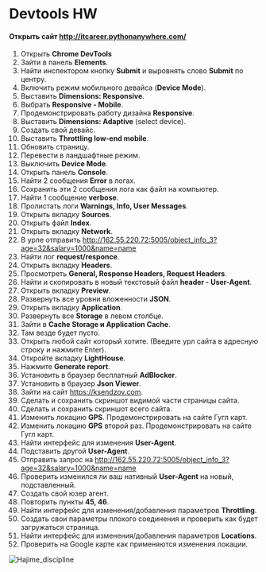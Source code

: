 # Devtools HW
#### Открыть сайт http://itcareer.pythonanywhere.com/  
 1. Открыть **Chrome DevTools**  
 2. Зайти в панель **Elements**.  
 3. Найти инспектором кнопку **Submit** и выровнять слово **Submit** по центру.    
 4. Включить режим мобильного девайса (**Device Mode**).  
 5. Выставить **Dimensions: Responsive**. 
 6. Выбрать **Responsive - Mobile**. 
 7. Продемонстрировать работу дизайна **Responsive**.  
 8. Выставить **Dimensions: Adaptive** (select device). 
 9. Создать свой девайс. 
 10. Выставить **Throttling low-end mobile**. 
 11. Обновить страницу. 
 12. Перевести в ландшафтные режим. 
 13. Выключить **Device Mode**. 
 14. Открыть панель **Console**. 
 15. Найти 2 сообщения **Error** в логах. 
 16. Сохранить эти 2 сообщения лога как файл на компьютер.
 17. Найти 1 сообщение **verbose**. 
 18. Пролистать логи **Warnings, Info, User Messages**. 
 19. Открыть вкладку **Sources**.  
 20. Открыть файл **Index**. 
 21. Открыть вкладку **Network**. 
 22. В урле отправить http://162.55.220.72:5005/object_info_3?age=32&salary=1000&name=name
 23. Найти лог **request/responce**.   
 24. Открыть вкладку **Headers**. 
 25. Просмотреть **General, Response Headers, Request Headers**. 
 26. Найти и скопировать в новый текстовый файл **header - User-Agent**. 
 27. Открыть вкладку **Preview**. 
 28. Развернуть все уровни вложенности **JSON**. 
 29. Открыть вкладку **Application**. 
 30. Развернуть все **Storage** в левом столбце. 
 31. Зайти в **Cache Storage и Application Cache**. 
 32. Там везде будет пусто. 
 33. Открыть любой сайт который хотите. (Введите урл сайта в адресную строку и нажмите Enter). 
 34. Откройте вкладку **LightHouse**.
 35. Нажмите **Generate report**. 
 36. Установить в браузер бесплатный **AdBlocker**. 
 37. Установить в браузер **Json Viewer**. 
 38. Зайти на сайт https://ksendzov.com.
 39. Сделать и сохранить скриншот видимой части страницы сайта. 
 40. Сделать и сохранить скриншот всего сайта. 
 41. Изменить локацию **GPS**. Продемонстрировать на сайте Гугл карт. 
 42. Изменить локацию **GPS** второй раз. Продемонстрировать на сайте Гугл карт. 
 43. Найти интерфейс для изменения **User-Agent**. 
 44. Подставить другой **User-Agent**.
 45. Отправить запрос на http://162.55.220.72:5005/object_info_3?age=32&salary=1000&name=name 
 46. Проверить изменился ли ваш нативный **User-Agent** на новый, подставленный. 
 47. Создать свой юзер агент. 
 48. Повторить пункты **45, 46**. 
 49. Найти интерфейс для изменения/добавления параметров **Throttling**.  
 50. Создать свои параметры плохого соединения и проверить как будет загружаться страница. 
 51. Найти интерфейс для изменения/добавления параметров **Locations**. 
 52. Проверить на Google карте как применяются изменения локации. 
 
 

![Hajime_discipline](https://github.com/VladislavBroPiton/Devtools/assets/132227845/4dc5c68f-8da8-4717-949e-3d8f12df3350)

